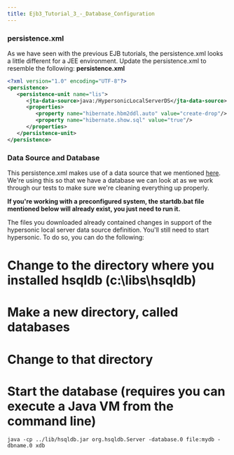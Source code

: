 ```yaml
---
title: Ejb3_Tutorial_3_-_Database_Configuration
---
```

### persistence.xml 
As we have seen with the previous EJB tutorials, the persistence.xml looks a little different for a JEE environment. Update the persistence.xml to resemble the following:
**persistence.xml**
```xml
<?xml version="1.0" encoding="UTF-8"?>
<persistence>
   <persistence-unit name="lis">
      <jta-data-source>java:/HypersonicLocalServerDS</jta-data-source>
      <properties>
         <property name="hibernate.hbm2ddl.auto" value="create-drop"/>
         <property name="hibernate.show.sql" value="true"/>
      </properties>
   </persistence-unit>
</persistence>
```

### Data Source and Database 
This persistence.xml makes use of a data source that we mentioned [here]({{site.pagesurl}}/Ejb_3_Tutorial_2_-_Optional_Data_Source_Configuration). We're using this so that we have a database we can look at as we work through our tests to make sure we're cleaning everything up properly.

**If you're working with a preconfigured system, the startdb.bat file mentioned below will already exist, you just need to run it.**

The files you downloaded already contained changes in support of the hypersonic local server data source definition. You'll still need to start hypersonic. To do so, you can do the following:
# Change to the directory where you installed hsqldb (c:\libs\hsqldb)
# Make a new directory, called databases
# Change to that directory
# Start the database (requires you can execute a Java VM from the command line)
```
java -cp ../lib/hsqldb.jar org.hsqldb.Server -database.0 file:mydb -dbname.0 xdb
```
